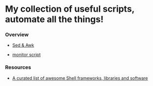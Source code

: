 
My collection of useful scripts, automate all the things!
==========


### Overview

- [Sed & Awk](./sed-awk/README.md)

- [monitor script](./monitor/README.md)


### Resources

- [A curated list of awesome Shell frameworks, libraries and software](https://github.com/uhub/awesome-shell)

